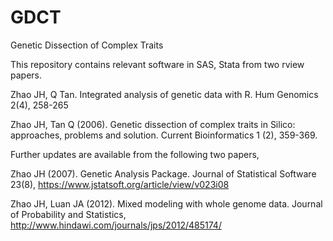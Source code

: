 # GDCT
Genetic Dissection of Complex Traits

This repository contains relevant software in SAS, Stata from two rview papers.

Zhao JH, Q Tan. Integrated analysis of genetic data with R. Hum Genomics 2(4), 258-265

Zhao JH, Tan Q (2006).  Genetic dissection of complex traits in Silico: approaches, problems and solution. Current Bioinformatics 1 (2), 359-369.

Further updates are available from the following two papers,

Zhao JH (2007). Genetic Analysis Package. Journal of Statistical Software 23(8), 
https://www.jstatsoft.org/article/view/v023i08

Zhao JH, Luan JA (2012). Mixed modeling with whole genome data. Journal of Probability and Statistics, http://www.hindawi.com/journals/jps/2012/485174/
